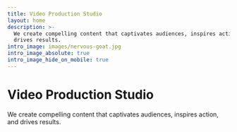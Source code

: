 ```yaml
---
title: Video Production Studio
layout: home
description: >-
  We create compelling content that captivates audiences, inspires action and
  drives results.
intro_image: images/nervous-goat.jpg
intro_image_absolute: true
intro_image_hide_on_mobile: true
---
```

# Video Production Studio

We create compelling content that captivates audiences, inspires action, and drives results.
